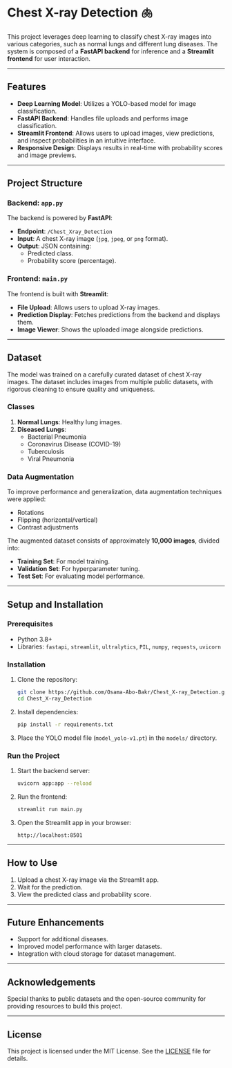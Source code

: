 # Chest X-ray Detection 🫁

This project leverages deep learning to classify chest X-ray images into various categories, such as normal lungs and different lung diseases. The system is composed of a **FastAPI backend** for inference and a **Streamlit frontend** for user interaction.

---

## Features

- **Deep Learning Model**: Utilizes a YOLO-based model for image classification.
- **FastAPI Backend**: Handles file uploads and performs image classification.
- **Streamlit Frontend**: Allows users to upload images, view predictions, and inspect probabilities in an intuitive interface.
- **Responsive Design**: Displays results in real-time with probability scores and image previews.

---

## Project Structure

### Backend: `app.py`

The backend is powered by **FastAPI**:
- **Endpoint**: `/Chest_Xray_Detection`
- **Input**: A chest X-ray image (`jpg`, `jpeg`, or `png` format).
- **Output**: JSON containing:
  - Predicted class.
  - Probability score (percentage).

### Frontend: `main.py`

The frontend is built with **Streamlit**:
- **File Upload**: Allows users to upload X-ray images.
- **Prediction Display**: Fetches predictions from the backend and displays them.
- **Image Viewer**: Shows the uploaded image alongside predictions.

---

## Dataset

The model was trained on a carefully curated dataset of chest X-ray images. The dataset includes images from multiple public datasets, with rigorous cleaning to ensure quality and uniqueness.

### Classes

1. **Normal Lungs**: Healthy lung images.
2. **Diseased Lungs**:
   - Bacterial Pneumonia
   - Coronavirus Disease (COVID-19)
   - Tuberculosis
   - Viral Pneumonia

### Data Augmentation

To improve performance and generalization, data augmentation techniques were applied:
- Rotations
- Flipping (horizontal/vertical)
- Contrast adjustments

The augmented dataset consists of approximately **10,000 images**, divided into:
- **Training Set**: For model training.
- **Validation Set**: For hyperparameter tuning.
- **Test Set**: For evaluating model performance.

---

## Setup and Installation

### Prerequisites

- Python 3.8+
- Libraries: `fastapi`, `streamlit`, `ultralytics`, `PIL`, `numpy`, `requests`, `uvicorn`

### Installation

1. Clone the repository:
   ```bash
   git clone https://github.com/Osama-Abo-Bakr/Chest_X-ray_Detection.git
   cd Chest_X-ray_Detection
   ```

2. Install dependencies:
   ```bash
   pip install -r requirements.txt
   ```

3. Place the YOLO model file (`model_yolo-v1.pt`) in the `models/` directory.

### Run the Project

1. Start the backend server:
   ```bash
   uvicorn app:app --reload
   ```

2. Run the frontend:
   ```bash
   streamlit run main.py
   ```

3. Open the Streamlit app in your browser:
   ```
   http://localhost:8501
   ```

---

## How to Use

1. Upload a chest X-ray image via the Streamlit app.
2. Wait for the prediction.
3. View the predicted class and probability score.

---

## Future Enhancements

- Support for additional diseases.
- Improved model performance with larger datasets.
- Integration with cloud storage for dataset management.

---

## Acknowledgements

Special thanks to public datasets and the open-source community for providing resources to build this project.

---

## License

This project is licensed under the MIT License. See the [LICENSE](LICENSE) file for details.